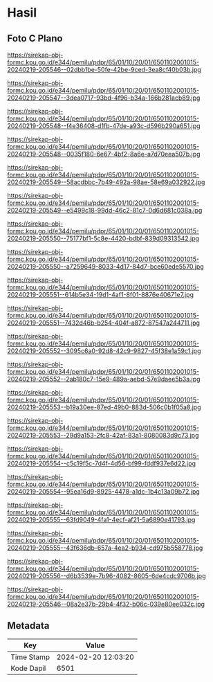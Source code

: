 # Hasil

## Foto C Plano

https://sirekap-obj-formc.kpu.go.id/e344/pemilu/pdpr/65/01/10/20/01/6501102001015-20240219-205546--02dbb1be-50fe-42be-9ced-3ea8cf40b03b.jpg

https://sirekap-obj-formc.kpu.go.id/e344/pemilu/pdpr/65/01/10/20/01/6501102001015-20240219-205547--3dea0717-93bd-4f96-b34a-166b281acb89.jpg

https://sirekap-obj-formc.kpu.go.id/e344/pemilu/pdpr/65/01/10/20/01/6501102001015-20240219-205548--f4e36408-d1fb-47de-a93c-d596b290a651.jpg

https://sirekap-obj-formc.kpu.go.id/e344/pemilu/pdpr/65/01/10/20/01/6501102001015-20240219-205548--0035f180-6e67-4bf2-8a6e-a7d70eea507b.jpg

https://sirekap-obj-formc.kpu.go.id/e344/pemilu/pdpr/65/01/10/20/01/6501102001015-20240219-205549--58acdbbc-7b49-492a-98ae-58e69a032922.jpg

https://sirekap-obj-formc.kpu.go.id/e344/pemilu/pdpr/65/01/10/20/01/6501102001015-20240219-205549--e5499c18-99dd-46c2-81c7-0d6d681c038a.jpg

https://sirekap-obj-formc.kpu.go.id/e344/pemilu/pdpr/65/01/10/20/01/6501102001015-20240219-205550--75177bf1-5c8e-4420-bdbf-839d09313542.jpg

https://sirekap-obj-formc.kpu.go.id/e344/pemilu/pdpr/65/01/10/20/01/6501102001015-20240219-205550--a7259649-8033-4d17-84d7-bce60ede5570.jpg

https://sirekap-obj-formc.kpu.go.id/e344/pemilu/pdpr/65/01/10/20/01/6501102001015-20240219-205551--614b5e34-19d1-4af1-8f01-8876e40671e7.jpg

https://sirekap-obj-formc.kpu.go.id/e344/pemilu/pdpr/65/01/10/20/01/6501102001015-20240219-205551--7432d46b-b254-404f-a872-87547a244711.jpg

https://sirekap-obj-formc.kpu.go.id/e344/pemilu/pdpr/65/01/10/20/01/6501102001015-20240219-205552--3095c6a0-92d8-42c9-9827-45f38e1a59c1.jpg

https://sirekap-obj-formc.kpu.go.id/e344/pemilu/pdpr/65/01/10/20/01/6501102001015-20240219-205552--2ab180c7-15e9-489a-aebd-57e9daee5b3a.jpg

https://sirekap-obj-formc.kpu.go.id/e344/pemilu/pdpr/65/01/10/20/01/6501102001015-20240219-205553--b19a30ee-87ed-49b0-883d-506c0b1f05a8.jpg

https://sirekap-obj-formc.kpu.go.id/e344/pemilu/pdpr/65/01/10/20/01/6501102001015-20240219-205553--29d9a153-2fc8-42af-83a1-8080083d9c73.jpg

https://sirekap-obj-formc.kpu.go.id/e344/pemilu/pdpr/65/01/10/20/01/6501102001015-20240219-205554--c5c19f5c-7d4f-4d56-bf99-fddf937e6d22.jpg

https://sirekap-obj-formc.kpu.go.id/e344/pemilu/pdpr/65/01/10/20/01/6501102001015-20240219-205554--95ea16d9-8925-4478-a1dc-1b4c13a09b72.jpg

https://sirekap-obj-formc.kpu.go.id/e344/pemilu/pdpr/65/01/10/20/01/6501102001015-20240219-205555--63fd9049-4fa1-4ecf-af21-5a6890e41793.jpg

https://sirekap-obj-formc.kpu.go.id/e344/pemilu/pdpr/65/01/10/20/01/6501102001015-20240219-205555--43f636db-657a-4ea2-b934-cd975b558778.jpg

https://sirekap-obj-formc.kpu.go.id/e344/pemilu/pdpr/65/01/10/20/01/6501102001015-20240219-205556--d6b3539e-7b96-4082-8605-6de4cdc9706b.jpg

https://sirekap-obj-formc.kpu.go.id/e344/pemilu/pdpr/65/01/10/20/01/6501102001015-20240219-205546--08a2e37b-29b4-4f32-b06c-039e80ee032c.jpg


## Metadata

| Key        | Value               |
| ---------- | ------------------- |
| Time Stamp | 2024-02-20 12:03:20 |
| Kode Dapil | 6501                |




